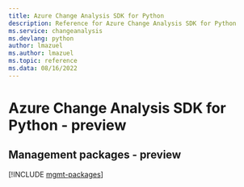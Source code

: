 ```yaml
---
title: Azure Change Analysis SDK for Python
description: Reference for Azure Change Analysis SDK for Python
ms.service: changeanalysis
ms.devlang: python
author: lmazuel
ms.author: lmazuel
ms.topic: reference
ms.data: 08/16/2022
---
```

# Azure Change Analysis SDK for Python - preview

## Management packages - preview
[!INCLUDE [mgmt-packages](change-analysis-mgmt-index.md)]

